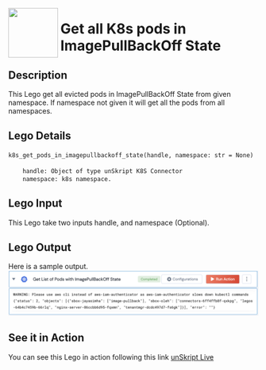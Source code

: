 [<img align="left" src="https://unskript.com/assets/favicon.png" width="100" height="100" style="padding-right: 5px">](https://unskript.com/assets/favicon.png) 
<h1>Get all K8s pods in ImagePullBackOff State </h1>

## Description
This Lego get all evicted pods in ImagePullBackOff State from given namespace. If namespace not given it will get all the pods from all namespaces.


## Lego Details

    k8s_get_pods_in_imagepullbackoff_state(handle, namespace: str = None)

        handle: Object of type unSkript K8S Connector
        namespace: k8s namespace.

## Lego Input

This Lego take two inputs handle, and namespace (Optional).


## Lego Output
Here is a sample output.
<img src="./1.png">


## See it in Action

You can see this Lego in action following this link [unSkript Live](https://us.app.unskript.io)